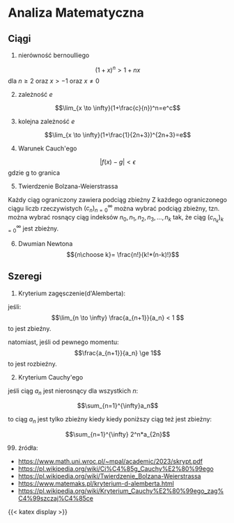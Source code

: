 # Analiza Matematyczna

## Ciągi

1. nierówność bernoulliego

$$(1+x)^n>1+nx$$
dla $n\ge 2$ oraz $x>-1$ oraz $x\neq 0$

2. zależność $e$

$$\lim_{x \to \infty}(1+\frac{c}{n})^n=e^c$$

3. kolejna zależność $e$

$$\lim_{x \to \infty}(1+\frac{1}{2n+3})^{2n+3}=e$$

4. Warunek Cauch'ego

$$|f(x)-g|< \epsilon $$
gdzie g to granica

5. Twierdzenie Bolzana-Weierstrassa

Każdy ciąg ograniczony zawiera podciąg zbieżny
Z każdego ograniczonego ciągu liczb rzeczywistych 
$(c_n)_{n=0}^\infty$
 można wybrać podciąg zbieżny, tzn. można wybrać rosnący ciąg indeksów $n_0,n_1,n_2,n_3,\dots, n_k$ tak, że ciąg $(c_{n_k})_{k=0}^\infty$ jest zbieżny. 

6. Dwumian Newtona 
$${n\choose k}= \frac{n!}{k!*(n-k)!}$$

## Szeregi

1. Kryterium zagęsczenie(d'Alemberta):

jeśli:
$$\lim_{n \to \infty} \frac{a_{n+1}}{a_n} < 1 $$
to jest zbieźny.

natomiast, jeśli od pewnego momentu:
$$\frac{a_{n+1}}{a_n} \ge 1$$
to jest rozbieźny.

2. Kryterium Cauchy'ego

jeśli ciąg $a_n$ jest nierosnący dla wszystkich $n$:

$$\sum_{n=1}^{\infty}a_n$$

to ciąg $a_n$ jest tylko zbieżny kiedy kiedy poniższy ciąg też jest zbieżny: 

$$\sum_{n=1}^{\infty} 2^n*a_{2n}$$


99. źródła:
- <https://www.math.uni.wroc.pl/~mpal/academic/2023/skrypt.pdf>
- <https://pl.wikipedia.org/wiki/Ci%C4%85g_Cauchy%E2%80%99ego>
- <https://pl.wikipedia.org/wiki/Twierdzenie_Bolzana-Weierstrassa>
- <https://www.matemaks.pl/kryterium-d-alemberta.html>
- <https://pl.wikipedia.org/wiki/Kryterium_Cauchy%E2%80%99ego_zag%C4%99szczaj%C4%85ce>

{{< katex display >}}
